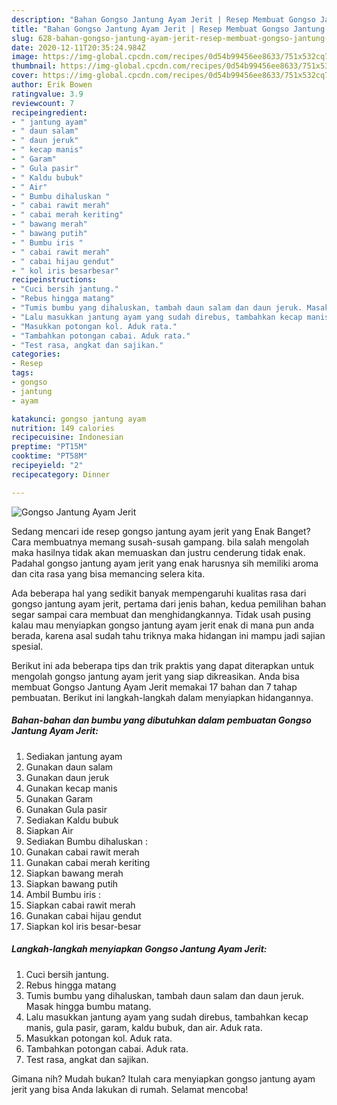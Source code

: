 ```yaml
---
description: "Bahan Gongso Jantung Ayam Jerit | Resep Membuat Gongso Jantung Ayam Jerit Yang Bikin Ngiler"
title: "Bahan Gongso Jantung Ayam Jerit | Resep Membuat Gongso Jantung Ayam Jerit Yang Bikin Ngiler"
slug: 628-bahan-gongso-jantung-ayam-jerit-resep-membuat-gongso-jantung-ayam-jerit-yang-bikin-ngiler
date: 2020-12-11T20:35:24.984Z
image: https://img-global.cpcdn.com/recipes/0d54b99456ee8633/751x532cq70/gongso-jantung-ayam-jerit-foto-resep-utama.jpg
thumbnail: https://img-global.cpcdn.com/recipes/0d54b99456ee8633/751x532cq70/gongso-jantung-ayam-jerit-foto-resep-utama.jpg
cover: https://img-global.cpcdn.com/recipes/0d54b99456ee8633/751x532cq70/gongso-jantung-ayam-jerit-foto-resep-utama.jpg
author: Erik Bowen
ratingvalue: 3.9
reviewcount: 7
recipeingredient:
- " jantung ayam"
- " daun salam"
- " daun jeruk"
- " kecap manis"
- " Garam"
- " Gula pasir"
- " Kaldu bubuk"
- " Air"
- " Bumbu dihaluskan "
- " cabai rawit merah"
- " cabai merah keriting"
- " bawang merah"
- " bawang putih"
- " Bumbu iris "
- " cabai rawit merah"
- " cabai hijau gendut"
- " kol iris besarbesar"
recipeinstructions:
- "Cuci bersih jantung."
- "Rebus hingga matang"
- "Tumis bumbu yang dihaluskan, tambah daun salam dan daun jeruk. Masak hingga bumbu matang."
- "Lalu masukkan jantung ayam yang sudah direbus, tambahkan kecap manis, gula pasir, garam, kaldu bubuk, dan air. Aduk rata."
- "Masukkan potongan kol. Aduk rata."
- "Tambahkan potongan cabai. Aduk rata."
- "Test rasa, angkat dan sajikan."
categories:
- Resep
tags:
- gongso
- jantung
- ayam

katakunci: gongso jantung ayam 
nutrition: 149 calories
recipecuisine: Indonesian
preptime: "PT15M"
cooktime: "PT58M"
recipeyield: "2"
recipecategory: Dinner

---
```



![Gongso Jantung Ayam Jerit](https://img-global.cpcdn.com/recipes/0d54b99456ee8633/751x532cq70/gongso-jantung-ayam-jerit-foto-resep-utama.jpg)

Sedang mencari ide resep gongso jantung ayam jerit yang Enak Banget? Cara membuatnya memang susah-susah gampang. bila salah mengolah maka hasilnya tidak akan memuaskan dan justru cenderung tidak enak. Padahal gongso jantung ayam jerit yang enak harusnya sih memiliki aroma dan cita rasa yang bisa memancing selera kita.



Ada beberapa hal yang sedikit banyak mempengaruhi kualitas rasa dari gongso jantung ayam jerit, pertama dari jenis bahan, kedua pemilihan bahan segar sampai cara membuat dan menghidangkannya. Tidak usah pusing kalau mau menyiapkan gongso jantung ayam jerit enak di mana pun anda berada, karena asal sudah tahu triknya maka hidangan ini mampu jadi sajian spesial.


Berikut ini ada beberapa tips dan trik praktis yang dapat diterapkan untuk mengolah gongso jantung ayam jerit yang siap dikreasikan. Anda bisa membuat Gongso Jantung Ayam Jerit memakai 17 bahan dan 7 tahap pembuatan. Berikut ini langkah-langkah dalam menyiapkan hidangannya.

<!--inarticleads1-->

##### Bahan-bahan dan bumbu yang dibutuhkan dalam pembuatan Gongso Jantung Ayam Jerit:

1. Sediakan  jantung ayam
1. Gunakan  daun salam
1. Gunakan  daun jeruk
1. Gunakan  kecap manis
1. Gunakan  Garam
1. Gunakan  Gula pasir
1. Sediakan  Kaldu bubuk
1. Siapkan  Air
1. Sediakan  Bumbu dihaluskan :
1. Gunakan  cabai rawit merah
1. Gunakan  cabai merah keriting
1. Siapkan  bawang merah
1. Siapkan  bawang putih
1. Ambil  Bumbu iris :
1. Siapkan  cabai rawit merah
1. Gunakan  cabai hijau gendut
1. Siapkan  kol iris besar-besar




<!--inarticleads2-->

##### Langkah-langkah menyiapkan Gongso Jantung Ayam Jerit:

1. Cuci bersih jantung.
1. Rebus hingga matang
1. Tumis bumbu yang dihaluskan, tambah daun salam dan daun jeruk. Masak hingga bumbu matang.
1. Lalu masukkan jantung ayam yang sudah direbus, tambahkan kecap manis, gula pasir, garam, kaldu bubuk, dan air. Aduk rata.
1. Masukkan potongan kol. Aduk rata.
1. Tambahkan potongan cabai. Aduk rata.
1. Test rasa, angkat dan sajikan.




Gimana nih? Mudah bukan? Itulah cara menyiapkan gongso jantung ayam jerit yang bisa Anda lakukan di rumah. Selamat mencoba!
